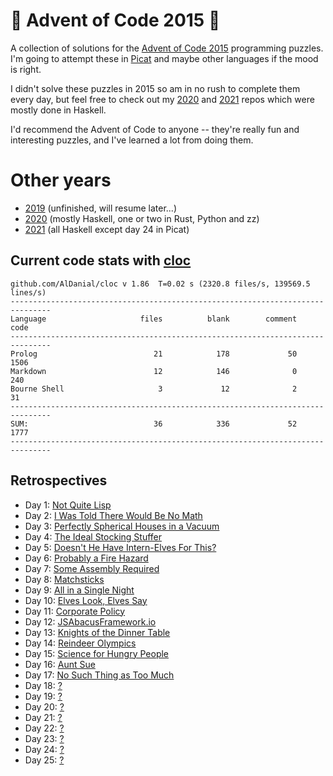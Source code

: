 # 🎄 Advent of Code 2015 🎄

A collection of solutions for the [Advent of Code 2015](https://adventofcode.com/2015/) programming puzzles. I'm going to attempt these in [Picat](http://picat-lang.org) and maybe other languages if the mood is right.

I didn't solve these puzzles in 2015 so am in no rush to complete them every day, but feel free to check out my [2020](https://github.com/DestyNova/advent_of_code_2020) and [2021](https://github.com/DestyNova/advent_of_code_2021) repos which were mostly done in Haskell.

I'd recommend the Advent of Code to anyone -- they're really fun and interesting puzzles, and I've learned a lot from doing them.

# Other years

* [2019](https://github.com/DestyNova/advent_of_code_2019) (unfinished, will resume later...)
* [2020](https://github.com/DestyNova/advent_of_code_2020) (mostly Haskell, one or two in Rust, Python and zz)
* [2021](https://github.com/DestyNova/advent_of_code_2021) (all Haskell except day 24 in Picat)

## Current code stats with [cloc](https://github.com/AlDanial/cloc)

```
github.com/AlDanial/cloc v 1.86  T=0.02 s (2320.8 files/s, 139569.5 lines/s)
-------------------------------------------------------------------------------
Language                     files          blank        comment           code
-------------------------------------------------------------------------------
Prolog                          21            178             50           1506
Markdown                        12            146              0            240
Bourne Shell                     3             12              2             31
-------------------------------------------------------------------------------
SUM:                            36            336             52           1777
-------------------------------------------------------------------------------
```

## Retrospectives

* Day 1: [Not Quite Lisp](https://github.com/DestyNova/advent_of_code_2015/blob/main/1/README.md)
* Day 2: [I Was Told There Would Be No Math](https://github.com/DestyNova/advent_of_code_2015/blob/main/2/README.md)
* Day 3: [Perfectly Spherical Houses in a Vacuum](https://github.com/DestyNova/advent_of_code_2015/blob/main/3/README.md)
* Day 4: [The Ideal Stocking Stuffer](https://github.com/DestyNova/advent_of_code_2015/blob/main/4/README.md)
* Day 5: [Doesn't He Have Intern-Elves For This?](https://github.com/DestyNova/advent_of_code_2015/blob/main/5/README.md)
* Day 6: [Probably a Fire Hazard](https://github.com/DestyNova/advent_of_code_2015/blob/main/6/README.md)
* Day 7: [Some Assembly Required](https://github.com/DestyNova/advent_of_code_2015/blob/main/7/README.md)
* Day 8: [Matchsticks](https://github.com/DestyNova/advent_of_code_2015/blob/main/8/README.md)
* Day 9: [All in a Single Night](https://github.com/DestyNova/advent_of_code_2015/blob/main/9/README.md)
* Day 10: [Elves Look, Elves Say](https://github.com/DestyNova/advent_of_code_2015/blob/main/10/README.md)
* Day 11: [Corporate Policy](https://github.com/DestyNova/advent_of_code_2015/blob/main/11/README.md)
* Day 12: [JSAbacusFramework.io](https://github.com/DestyNova/advent_of_code_2015/blob/main/12/README.md)
* Day 13: [Knights of the Dinner Table](https://github.com/DestyNova/advent_of_code_2015/blob/main/13/README.md)
* Day 14: [Reindeer Olympics](https://github.com/DestyNova/advent_of_code_2015/blob/main/14/README.md)
* Day 15: [Science for Hungry People](https://github.com/DestyNova/advent_of_code_2015/blob/main/15/README.md)
* Day 16: [Aunt Sue](https://github.com/DestyNova/advent_of_code_2015/blob/main/16/README.md)
* Day 17: [No Such Thing as Too Much](https://github.com/DestyNova/advent_of_code_2015/blob/main/17/README.md)
* Day 18: [?](https://github.com/DestyNova/advent_of_code_2015/blob/main/18/README.md)
* Day 19: [?](https://github.com/DestyNova/advent_of_code_2015/blob/main/19/README.md)
* Day 20: [?](https://github.com/DestyNova/advent_of_code_2015/blob/main/20/README.md)
* Day 21: [?](https://github.com/DestyNova/advent_of_code_2015/blob/main/21/README.md)
* Day 22: [?](https://github.com/DestyNova/advent_of_code_2015/blob/main/22/README.md)
* Day 23: [?](https://github.com/DestyNova/advent_of_code_2023/blob/main/23/README.md)
* Day 24: [?](https://github.com/DestyNova/advent_of_code_2015/blob/main/24/README.md)
* Day 25: [?](https://github.com/DestyNova/advent_of_code_2015/blob/main/25/README.md)
